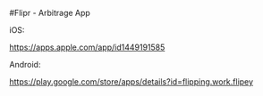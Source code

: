 #Flipr - Arbitrage App
<!-- TradeDoubler site verification 3191899 --> 


iOS:

https://apps.apple.com/app/id1449191585

Android:

https://play.google.com/store/apps/details?id=flipping.work.flipey

